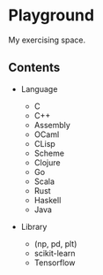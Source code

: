 # Playground

My exercising space.

## Contents

- Language
    - C
    - C++
    - Assembly
    - OCaml
    - CLisp
    - Scheme
    - Clojure
    - Go
    - Scala
    - Rust
    - Haskell
    - Java

- Library
    - (np, pd, plt)
    - scikit-learn
    - Tensorflow


